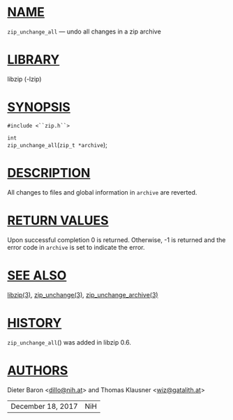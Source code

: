 # [NAME](#NAME)

`zip_unchange_all` — undo all changes in a zip archive

# [LIBRARY](#LIBRARY)

libzip (-lzip)

# [SYNOPSIS](#SYNOPSIS)

`#include <``zip.h``>`

`int`  
`zip_unchange_all`(`zip_t *archive`);

# [DESCRIPTION](#DESCRIPTION)

All changes to files and global information in `archive` are reverted.

# [RETURN VALUES](#RETURN_VALUES)

Upon successful completion 0 is returned. Otherwise, -1 is returned and
the error code in `archive` is set to indicate the error.

# [SEE ALSO](#SEE_ALSO)

[libzip(3)](libzip.md), [zip_unchange(3)](zip_unchange.md),
[zip_unchange_archive(3)](zip_unchange_archive.md)

# [HISTORY](#HISTORY)

`zip_unchange_all`() was added in libzip 0.6.

# [AUTHORS](#AUTHORS)

Dieter Baron \<[dillo@nih.at](mailto:dillo@nih.at)\> and Thomas Klausner
\<[wiz@gatalith.at](mailto:wiz@gatalith.at)\>

|                   |     |
|-------------------|-----|
| December 18, 2017 | NiH |
